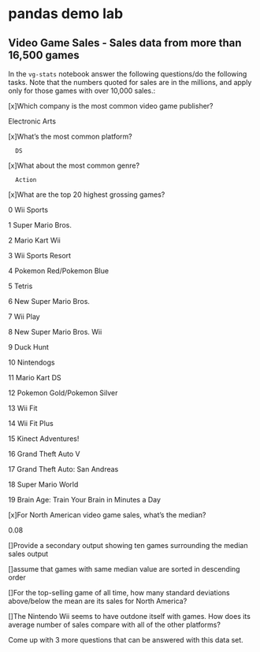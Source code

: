 
# pandas demo lab 


## Video Game Sales - Sales data from more than 16,500 games

In the `vg-stats` notebook answer the following questions/do the following tasks.
Note that the numbers quoted for sales are in the millions, and apply only for those games with over 10,000 sales.:

[x]Which company is the most common video game publisher?

Electronic Arts

[x]What’s the most common platform?

      DS 

[x]What about the most common genre?

      Action 

[x]What are the top 20 highest grossing games?
    

0                                       Wii Sports

1                                Super Mario Bros.

2                                   Mario Kart Wii

3                                Wii Sports Resort

4                         Pokemon Red/Pokemon Blue

5                                           Tetris

6                            New Super Mario Bros.

7                                         Wii Play

8                        New Super Mario Bros. Wii

9                                        Duck Hunt

10                                      Nintendogs

11                                   Mario Kart DS

12                     Pokemon Gold/Pokemon Silver

13                                         Wii Fit

14                                    Wii Fit Plus

15                              Kinect Adventures!

16                              Grand Theft Auto V

17                   Grand Theft Auto: San Andreas

18                               Super Mario World

19    Brain Age: Train Your Brain in Minutes a Day



[x]For North American video game sales, what’s the median?
   
   0.08


[]Provide a secondary output showing ten games surrounding the median sales output

[]assume that games with same median value are sorted in descending order

[]For the top-selling game of all time, how many standard deviations above/below the mean are its sales for North America?

[]The Nintendo Wii seems to have outdone itself with games. How does its average number of sales compare with all of the other platforms?

Come up with 3 more questions that can be answered with this data set.